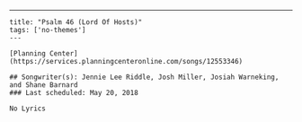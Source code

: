 ---
    title: "Psalm 46 (Lord Of Hosts)"
    tags: ['no-themes']
    ---

    [Planning Center](https://services.planningcenteronline.com/songs/12553346)

    ## Songwriter(s): Jennie Lee Riddle, Josh Miller, Josiah Warneking, and Shane Barnard
    ### Last scheduled: May 20, 2018          

    No Lyrics
    